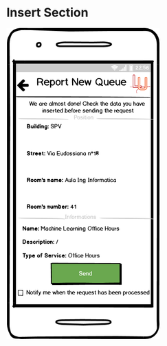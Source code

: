 # Insert Section
![Insert Section](../../../../../first_prototype/mockups/QueueInformationRecapPage.png) 

